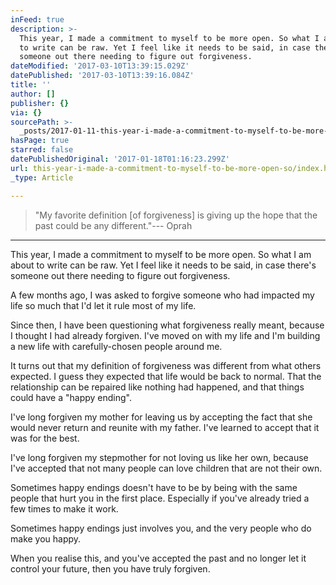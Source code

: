 ```yaml
---
inFeed: true
description: >-
  This year, I made a commitment to myself to be more open. So what I am about
  to write can be raw. Yet I feel like it needs to be said, in case there’s
  someone out there needing to figure out forgiveness.
dateModified: '2017-03-10T13:39:15.029Z'
datePublished: '2017-03-10T13:39:16.084Z'
title: ''
author: []
publisher: {}
via: {}
sourcePath: >-
  _posts/2017-01-11-this-year-i-made-a-commitment-to-myself-to-be-more-open-so.md
hasPage: true
starred: false
datePublishedOriginal: '2017-01-18T01:16:23.299Z'
url: this-year-i-made-a-commitment-to-myself-to-be-more-open-so/index.html
_type: Article

---
```

> "My favorite definition \[of forgiveness\] is giving up the hope that the past could be any different."--- Oprah

---

This year, I made a commitment to myself to be more open. So what I am about to write can be raw. Yet I feel like it needs to be said, in case there's someone out there needing to figure out forgiveness.

A few months ago, I was asked to forgive someone who had impacted my life so much that I'd let it rule most of my life.

Since then, I have been questioning what forgiveness really meant, because I thought I had already forgiven. I've moved on with my life and I'm building a new life with carefully-chosen people around me.

It turns out that my definition of forgiveness was different from what others expected. I guess they expected that life would be back to normal. That the relationship can be repaired like nothing had happened, and that things could have a "happy ending".

I've long forgiven my mother for leaving us by accepting the fact that she would never return and reunite with my father. I've learned to accept that it was for the best.

I've long forgiven my stepmother for not loving us like her own, because I've accepted that not many people can love children that are not their own.

Sometimes happy endings doesn't have to be by being with the same people that hurt you in the first place. Especially if you've already tried a few times to make it work.

Sometimes happy endings just involves you, and the very people who do make you happy.

When you realise this, and you've accepted the past and no longer let it control your future, then you have truly forgiven.